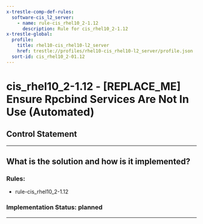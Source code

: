 ```yaml
---
x-trestle-comp-def-rules:
  software-cis_l2_server:
    - name: rule-cis_rhel10_2-1.12
      description: Rule for cis_rhel10_2-1.12
x-trestle-global:
  profile:
    title: rhel10-cis_rhel10-l2_server
    href: trestle://profiles/rhel10-cis_rhel10-l2_server/profile.json
  sort-id: cis_rhel10_2-01.12
---
```


# cis_rhel10_2-1.12 - \[REPLACE_ME\] Ensure Rpcbind Services Are Not In Use (Automated)

## Control Statement

______________________________________________________________________

## What is the solution and how is it implemented?

<!-- For implementation status enter one of: implemented, partial, planned, alternative, not-applicable -->

<!-- Note that the list of rules under ### Rules: is read-only and changes will not be captured after assembly to JSON -->

<!-- Add control implementation description here for control: cis_rhel10_2-1.12 -->

### Rules:

  - rule-cis_rhel10_2-1.12

### Implementation Status: planned

______________________________________________________________________
